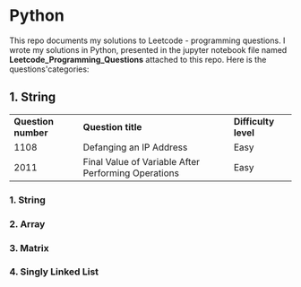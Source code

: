 # Python 

This repo documents my solutions to Leetcode - programming questions. I wrote my solutions in Python, presented in the jupyter notebook file named **Leetcode_Programming_Questions** attached to this repo. Here is the questions'categories:


## 1. String 

| | |   |
|-- | --|  -- |
|**Question number** | **Question title**|  **Difficulty level**|
| 1108 | Defanging an IP Address | Easy |
| 2011 | Final Value of Variable After Performing Operations| Easy |


### 1. String

### 2. Array

### 3. Matrix

### 4. Singly Linked List 
